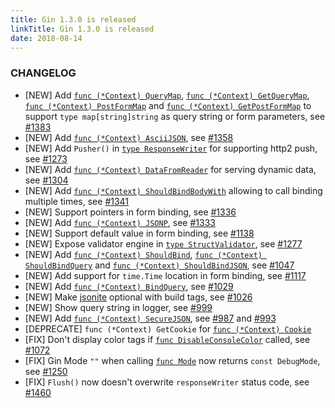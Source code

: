 ```yaml
---
title: Gin 1.3.0 is released
linkTitle: Gin 1.3.0 is released
date: 2018-08-14
---
```


### CHANGELOG

- [NEW] Add
  [`func (*Context) QueryMap`](https://pkg.go.dev/github.com/gin-gonic/gin#Context.QueryMap),
  [`func (*Context) GetQueryMap`](https://pkg.go.dev/github.com/gin-gonic/gin#Context.GetQueryMap),
  [`func (*Context) PostFormMap`](https://pkg.go.dev/github.com/gin-gonic/gin#Context.PostFormMap)
  and
  [`func (*Context) GetPostFormMap`](https://pkg.go.dev/github.com/gin-gonic/gin#Context.GetPostFormMap)
  to support `type map[string]string` as query string or form parameters, see
  [#1383](https://github.com/gin-gonic/gin/pull/1383)
- [NEW] Add
  [`func (*Context) AsciiJSON`](https://pkg.go.dev/github.com/gin-gonic/gin#Context.AsciiJSON),
  see [#1358](https://github.com/gin-gonic/gin/pull/1358)
- [NEW] Add `Pusher()` in
  [`type ResponseWriter`](https://pkg.go.dev/github.com/gin-gonic/gin#ResponseWriter)
  for supporting http2 push, see
  [#1273](https://github.com/gin-gonic/gin/pull/1273)
- [NEW] Add
  [`func (*Context) DataFromReader`](https://pkg.go.dev/github.com/gin-gonic/gin#Context.DataFromReader)
  for serving dynamic data, see
  [#1304](https://github.com/gin-gonic/gin/pull/1304)
- [NEW] Add
  [`func (*Context) ShouldBindBodyWith`](https://pkg.go.dev/github.com/gin-gonic/gin#Context.ShouldBindBodyWith)
  allowing to call binding multiple times, see
  [#1341](https://github.com/gin-gonic/gin/pull/1341)
- [NEW] Support pointers in form binding, see
  [#1336](https://github.com/gin-gonic/gin/pull/1336)
- [NEW] Add
  [`func (*Context) JSONP`](https://pkg.go.dev/github.com/gin-gonic/gin#Context.JSONP),
  see [#1333](https://github.com/gin-gonic/gin/pull/1333)
- [NEW] Support default value in form binding, see
  [#1138](https://github.com/gin-gonic/gin/pull/1138)
- [NEW] Expose validator engine in
  [`type StructValidator`](https://pkg.go.dev/github.com/gin-gonic/gin/binding#StructValidator),
  see [#1277](https://github.com/gin-gonic/gin/pull/1277)
- [NEW] Add
  [`func (*Context) ShouldBind`](https://pkg.go.dev/github.com/gin-gonic/gin#Context.ShouldBind),
  [`func (*Context) ShouldBindQuery`](https://pkg.go.dev/github.com/gin-gonic/gin#Context.ShouldBindQuery)
  and
  [`func (*Context) ShouldBindJSON`](https://pkg.go.dev/github.com/gin-gonic/gin#Context.ShouldBindJSON),
  see [#1047](https://github.com/gin-gonic/gin/pull/1047)
- [NEW] Add support for `time.Time` location in form binding, see
  [#1117](https://github.com/gin-gonic/gin/pull/1117)
- [NEW] Add
  [`func (*Context) BindQuery`](https://pkg.go.dev/github.com/gin-gonic/gin#Context.BindQuery),
  see [#1029](https://github.com/gin-gonic/gin/pull/1029)
- [NEW] Make [jsonite](https://github.com/json-iterator/go) optional with build
  tags, see [#1026](https://github.com/gin-gonic/gin/pull/1026)
- [NEW] Show query string in logger, see
  [#999](https://github.com/gin-gonic/gin/pull/999)
- [NEW] Add
  [`func (*Context) SecureJSON`](https://pkg.go.dev/github.com/gin-gonic/gin#Context.SecureJSON),
  see [#987](https://github.com/gin-gonic/gin/pull/987) and
  [#993](https://github.com/gin-gonic/gin/pull/993)
- [DEPRECATE] `func (*Context) GetCookie` for
  [`func (*Context) Cookie`](https://pkg.go.dev/github.com/gin-gonic/gin#Context.Cookie)
- [FIX] Don't display color tags if
  [`func DisableConsoleColor`](https://pkg.go.dev/github.com/gin-gonic/gin#DisableConsoleColor)
  called, see [#1072](https://github.com/gin-gonic/gin/pull/1072)
- [FIX] Gin Mode `""` when calling
  [`func Mode`](https://pkg.go.dev/github.com/gin-gonic/gin#Mode) now returns
  `const DebugMode`, see [#1250](https://github.com/gin-gonic/gin/pull/1250)
- [FIX] `Flush()` now doesn't overwrite `responseWriter` status code, see
  [#1460](https://github.com/gin-gonic/gin/pull/1460)
